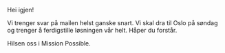 Hei igjen! 

Vi trenger svar på mailen helst ganske snart. Vi skal dra til Oslo på søndag og trenger å ferdigstille løsningen vår helt. Håper du forstår. 

Hilsen oss i Mission Possible.